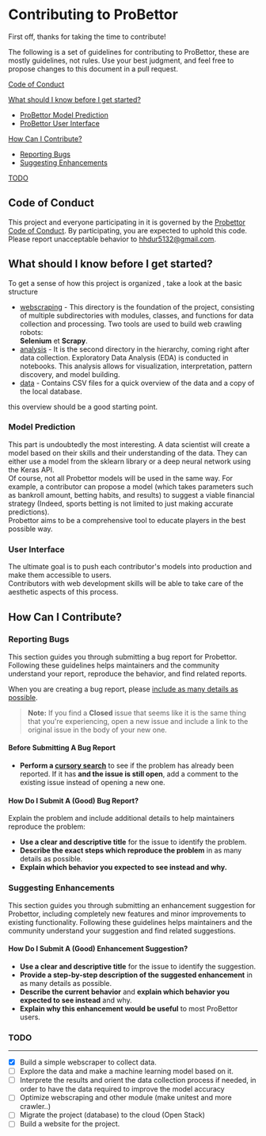 # Contributing to ProBettor 

First off, thanks for taking the time to contribute!

The following is a set of guidelines for contributing to ProBettor, these are mostly guidelines, not rules. Use your best judgment, and feel free to propose changes to this document in a pull request.


[Code of Conduct](#code-of-conduct)

[What should I know before I get started?](#what-should-i-know-before-i-get-started)
  * [ProBettor Model Prediction](#model-prediction)
  * [ProBettor User Interface](#user-interface)

[How Can I Contribute?](#how-can-i-contribute)
  * [Reporting Bugs](#reporting-bugs)
  * [Suggesting Enhancements](#suggesting-enhancements)

[TODO](#todo)

## Code of Conduct

This project and everyone participating in it is governed by the [Probettor Code of Conduct](CODE_OF_CONDUCT.md). By participating, you are expected to uphold this code. Please report unacceptable behavior to [hhdur5132@gmail.com](mailto:hhdur5132@gmail.com).

## What should I know before I get started?

To get a sense of how this project is organized , take a look at the basic structure

* [webscraping](./football/webscraping/) - This directory is the foundation of the project, consisting of multiple subdirectories with modules, classes, and functions for data collection and processing. Two tools are used to build web crawling robots:\
**Selenium** et **Scrapy**.
* [analysis](./football/analysis/) - It is the second directory in the hierarchy, coming right after data collection. Exploratory Data Analysis (EDA) is conducted in notebooks. This analysis allows for visualization, interpretation, pattern discovery, and model building.
* [data](./football/data/) - Contains CSV files for a quick overview of the data and a copy of the local database.

this overview should be a good starting point.

### Model Prediction

This part is undoubtedly the most interesting. A data scientist will create a model based on their skills and their understanding of the data. They can either use a model from the sklearn library or a deep neural network using the Keras API.\
Of course, not all Probettor models will be used in the same way. For example, a contributor can propose a model (which takes parameters such as bankroll amount, betting habits, and results) to suggest a viable financial strategy (Indeed, sports betting is not limited to just making accurate predictions).\
Probettor aims to be a comprehensive tool to educate players in the best possible way.

### User Interface

The ultimate goal is to push each contributor's models into production and make them accessible to users.\
Contributors with web development skills will be able to take care of the aesthetic aspects of this process.


## How Can I Contribute?

### Reporting Bugs

This section guides you through submitting a bug report for Probettor. Following these guidelines helps maintainers and the community understand your report, reproduce the behavior, and find related reports.

When you are creating a bug report, please [include as many details as possible](#how-do-i-submit-a-good-bug-report).

> **Note:** If you find a **Closed** issue that seems like it is the same thing that you're experiencing, open a new issue and include a link to the original issue in the body of your new one.

#### Before Submitting A Bug Report

* **Perform a [cursory search](https://github.com/search?q=+is%3Aissue+user%3AProBettor)** to see if the problem has already been reported. If it has **and the issue is still open**, add a comment to the existing issue instead of opening a new one.

#### How Do I Submit A (Good) Bug Report?

Explain the problem and include additional details to help maintainers reproduce the problem:

* **Use a clear and descriptive title** for the issue to identify the problem.
* **Describe the exact steps which reproduce the problem** in as many details as possible. 
* **Explain which behavior you expected to see instead and why.**

### Suggesting Enhancements

This section guides you through submitting an enhancement suggestion for Probettor, including completely new features and minor improvements to existing functionality. Following these guidelines helps maintainers and the community understand your suggestion and find related suggestions.

#### How Do I Submit A (Good) Enhancement Suggestion?

* **Use a clear and descriptive title** for the issue to identify the suggestion.
* **Provide a step-by-step description of the suggested enhancement** in as many details as possible.
* **Describe the current behavior** and **explain which behavior you expected to see instead** and why.
* **Explain why this enhancement would be useful** to most ProBettor users.

### TODO

---

- [x] Build a simple webscraper to collect data.
- [ ] Explore the data and make a machine learning model based on it.
- [ ] Interprete the results and orient the data collection process if needed, in order to have the data required to improve the model accuracy
- [ ] Optimize webscraping and other module (make unitest and more crawler..)
- [ ] Migrate the project (database) to the cloud (Open Stack)
- [ ] Build a website for the project.
